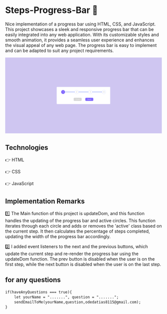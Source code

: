 # Steps-Progress-Bar 🚧

Nice implementation of a progress bar using HTML, CSS, and JavaScript. This project showcases a sleek and responsive progress bar that can be easily integrated into any web application. With its customizable styles and smooth animation, it provides a seamless user experience and enhances the visual appeal of any web page. The progress bar is easy to implement and can be adapted to suit any project requirements.

![Steps.Progress-Bar](Steps-Progress-Bar.png)

## Technologies

👉 HTML

👉 CSS

👉 JavaScript

## Implementation Remarks

1️⃣ The Main function of this project is updateDom, and this function handles the updating of the progress bar and active circles.
This function iterates through each circle and adds or removes the 'active' class based on the current step. It then calculates the percentage of steps completed, updating the width of the progress bar accordingly.

2️⃣ I added event listeners to the next and the previous buttons, which update the current step and re-render the progress bar using the updateDom function. The prev button is disabled when the user is on the first step, while the next button is disabled when the user is on the last step.

## for any questions

```
if(haveAnyQuestions === true){
    let yourName = ".......", question = ".......";
    sendEmailToMe(yourName,question,odedatias8115@gmail.com);
}
```
